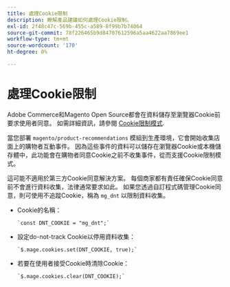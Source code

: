 ```yaml
---
title: 處理Cookie限制
description: 瞭解產品建議如何處理Cookie限制。
exl-id: 2f48c47c-569b-455c-a589-8f99b7b74064
source-git-commit: 78f226465b9d84707612596a5aa4622aa7869ee1
workflow-type: tm+mt
source-wordcount: '170'
ht-degree: 0%

---
```


# 處理Cookie限制

Adobe Commerce和Magento Open Source都會在資料儲存至瀏覽器Cookie前要求使用者同意。 如需詳細資訊，請參閱 [Cookie限制模式](https://experienceleague.adobe.com/docs/commerce-admin/start/compliance/privacy/compliance-cookie-law.html).

當您部署 `magento/product-recommendations` 模組到生產環境，它會開始收集店面上的購物者互動事件。 因為這些事件的資料可以儲存在瀏覽器Cookie或本機儲存體中，此功能會在購物者同意Cookie之前不收集事件，從而支援Cookie限制模式。

這可能不適用於第三方Cookie同意解決方案。 每個商家都有責任確保Cookie同意前不會進行資料收集，法律通常要求如此。 如果您透過自訂程式碼管理Cookie同意，則可使用不追蹤Cookie，稱為 `mg_dnt` 以限制資料收集。

- Cookie的名稱：

   ```text
   `const DNT_COOKIE = "mg_dnt";`
   ```

- 設定do-not-track Cookie以停用資料收集：

   ```text
   `$.mage.cookies.set(DNT_COOKIE, true);`
   ```

- 若要在使用者接受Cookie時清除Cookie：

   ```text
   `$.mage.cookies.clear(DNT_COOKIE);`
   ```
